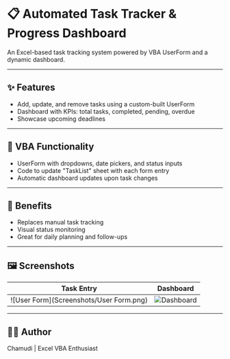 # 📋 Automated Task Tracker & Progress Dashboard

An Excel-based task tracking system powered by VBA UserForm and a dynamic dashboard.

---

## ✨ Features
- Add, update, and remove tasks using a custom-built UserForm
- Dashboard with KPIs: total tasks, completed, pending, overdue
- Showcase upcoming deadlines

---

## 🧩 VBA Functionality
- UserForm with dropdowns, date pickers, and status inputs
- Code to update "TaskList" sheet with each form entry
- Automatic dashboard updates upon task changes

---

## 🌟 Benefits
- Replaces manual task tracking
- Visual status monitoring
- Great for daily planning and follow-ups

---

## 🖼️ Screenshots

| Task Entry | Dashboard |
|------------|-----------|
| ![User Form](Screenshots/User Form.png) | ![Dashboard](Screenshots/dashboard.png) | ![Task List](Screenshots/Task List.png) |


---

## 👩‍💻 Author
Chamudi | Excel VBA Enthusiast
